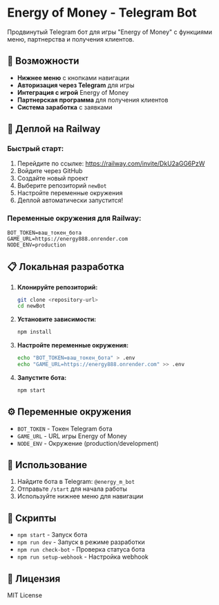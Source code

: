 # Energy of Money - Telegram Bot

Продвинутый Telegram бот для игры "Energy of Money" с функциями меню, партнерства и получения клиентов.

## 🚀 Возможности

- **Нижнее меню** с кнопками навигации
- **Авторизация через Telegram** для игры
- **Интеграция с игрой** Energy of Money
- **Партнерская программа** для получения клиентов
- **Система заработка** с заявками

## 🚀 Деплой на Railway

### Быстрый старт:
1. Перейдите по ссылке: https://railway.com/invite/DkU2aGG6PzW
2. Войдите через GitHub
3. Создайте новый проект
4. Выберите репозиторий `newBot`
5. Настройте переменные окружения
6. Деплой автоматически запустится!

### Переменные окружения для Railway:
```
BOT_TOKEN=ваш_токен_бота
GAME_URL=https://energy888.onrender.com
NODE_ENV=production
```

## 📋 Локальная разработка

1. **Клонируйте репозиторий:**
   ```bash
   git clone <repository-url>
   cd newBot
   ```

2. **Установите зависимости:**
   ```bash
   npm install
   ```

3. **Настройте переменные окружения:**
   ```bash
   echo "BOT_TOKEN=ваш_токен_бота" > .env
   echo "GAME_URL=https://energy888.onrender.com" >> .env
   ```

4. **Запустите бота:**
   ```bash
   npm start
   ```

## ⚙️ Переменные окружения

- `BOT_TOKEN` - Токен Telegram бота
- `GAME_URL` - URL игры Energy of Money
- `NODE_ENV` - Окружение (production/development)

## 📱 Использование

1. Найдите бота в Telegram: `@energy_m_bot`
2. Отправьте `/start` для начала работы
3. Используйте нижнее меню для навигации

## 🔧 Скрипты

- `npm start` - Запуск бота
- `npm run dev` - Запуск в режиме разработки
- `npm run check-bot` - Проверка статуса бота
- `npm run setup-webhook` - Настройка webhook

## 📄 Лицензия

MIT License